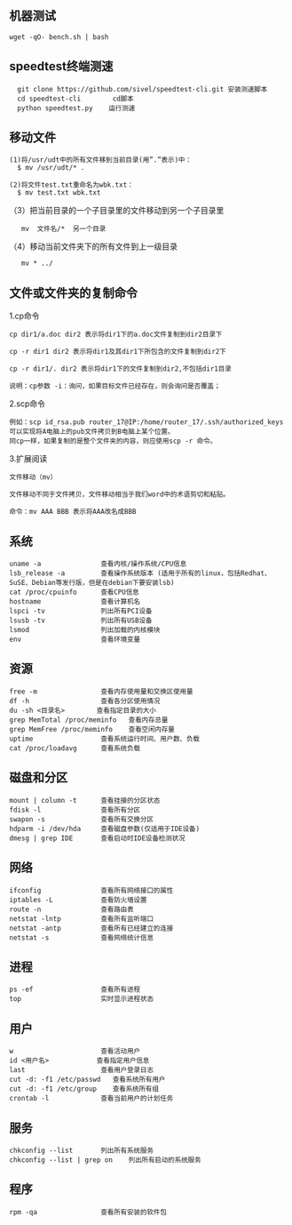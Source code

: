 机器测试 
-
    wget -qO- bench.sh | bash
  
speedtest终端测速
-

      git clone https://github.com/sivel/speedtest-cli.git 安装测速脚本
      cd speedtest-cli        cd脚本
      python speedtest.py    运行测速
      
移动文件
-

    (1)将/usr/udt中的所有文件移到当前目录(用”.”表示)中：
      $ mv /usr/udt/* .
      
    (2)将文件test.txt重命名为wbk.txt：
      $ mv test.txt wbk.txt

（3）把当前目录的一个子目录里的文件移动到另一个子目录里

       mv  文件名/*  另一个目录

（4）移动当前文件夹下的所有文件到上一级目录

       mv * ../
       
文件或文件夹的复制命令
-

1.cp命令

    cp dir1/a.doc dir2 表示将dir1下的a.doc文件复制到dir2目录下

    cp -r dir1 dir2 表示将dir1及其dir1下所包含的文件复制到dir2下

    cp -r dir1/. dir2 表示将dir1下的文件复制到dir2,不包括dir1目录

    说明：cp参数 -i：询问，如果目标文件已经存在，则会询问是否覆盖；

2.scp命令

    例如：scp id_rsa.pub router_17@IP:/home/router_17/.ssh/authorized_keys可以实现将A电脑上的pub文件拷贝到B电脑上某个位置。
    同cp一样，如果复制的是整个文件夹的内容，则应使用scp -r 命令。

3.扩展阅读

    文件移动（mv）

    文件移动不同于文件拷贝，文件移动相当于我们word中的术语剪切和粘贴。

    命令：mv AAA BBB 表示将AAA改名成BBB
  
系统
-
    
    uname -a               查看内核/操作系统/CPU信息
    lsb_release -a         查看操作系统版本 (适用于所有的linux，包括Redhat、SuSE、Debian等发行版，但是在debian下要安装lsb)   
    cat /proc/cpuinfo      查看CPU信息
    hostname               查看计算机名
    lspci -tv              列出所有PCI设备
    lsusb -tv              列出所有USB设备
    lsmod                  列出加载的内核模块
    env                    查看环境变量

资源
-
    free -m                查看内存使用量和交换区使用量
    df -h                  查看各分区使用情况
    du -sh <目录名>        查看指定目录的大小
    grep MemTotal /proc/meminfo   查看内存总量
    grep MemFree /proc/meminfo    查看空闲内存量
    uptime                 查看系统运行时间、用户数、负载
    cat /proc/loadavg      查看系统负载

磁盘和分区
-

    mount | column -t      查看挂接的分区状态
    fdisk -l               查看所有分区
    swapon -s              查看所有交换分区
    hdparm -i /dev/hda     查看磁盘参数(仅适用于IDE设备)
    dmesg | grep IDE       查看启动时IDE设备检测状况

网络
-

    ifconfig               查看所有网络接口的属性
    iptables -L            查看防火墙设置
    route -n               查看路由表
    netstat -lntp          查看所有监听端口
    netstat -antp          查看所有已经建立的连接
    netstat -s             查看网络统计信息

进程
-

    ps -ef                 查看所有进程
    top                    实时显示进程状态
    
用户
-

    w                      查看活动用户
    id <用户名>            查看指定用户信息
    last                   查看用户登录日志
    cut -d: -f1 /etc/passwd   查看系统所有用户
    cut -d: -f1 /etc/group    查看系统所有组
    crontab -l             查看当前用户的计划任务

服务
-

    chkconfig --list       列出所有系统服务
    chkconfig --list | grep on    列出所有启动的系统服务
    
程序
-

    rpm -qa                查看所有安装的软件包



